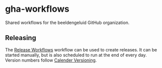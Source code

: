 # gha-workflows

Shared workflows for the beeldengeluid GitHub organization.

## Releasing

The [Release Workflows](https://github.com/beeldengeluid/gha-workflows/actions/workflows/release-workflows.yml) workflow can be used to create releases. It can be started manually, but is also scheduled to run at the end of every day. Version numbers follow [Calender Versioning](https://calver.org/).
